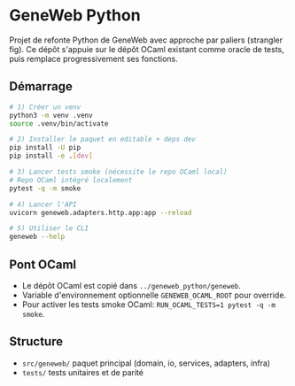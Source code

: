 # GeneWeb Python

Projet de refonte Python de GeneWeb avec approche par paliers (strangler fig). Ce dépôt s'appuie sur le dépôt OCaml existant comme oracle de tests, puis remplace progressivement ses fonctions.

## Démarrage

```bash
# 1) Créer un venv
python3 -m venv .venv
source .venv/bin/activate

# 2) Installer le paquet en editable + deps dev
pip install -U pip
pip install -e .[dev]

# 3) Lancer tests smoke (nécessite le repo OCaml local)
# Repo OCaml intégré localement
pytest -q -m smoke

# 4) Lancer l'API
uvicorn geneweb.adapters.http.app:app --reload

# 5) Utiliser le CLI
geneweb --help
```

## Pont OCaml

- Le dépôt OCaml est copié dans `../geneweb_python/geneweb`.
- Variable d'environnement optionnelle `GENEWEB_OCAML_ROOT` pour override.
- Pour activer les tests smoke OCaml: `RUN_OCAML_TESTS=1 pytest -q -m smoke`.

## Structure

- `src/geneweb/` paquet principal (domain, io, services, adapters, infra)
- `tests/` tests unitaires et de parité
